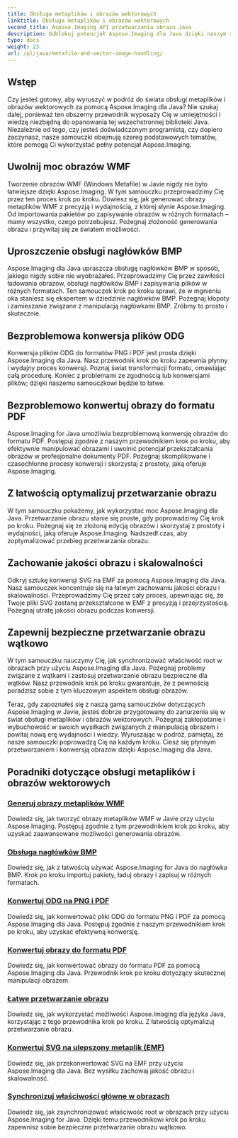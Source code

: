```yaml
---
title: Obsługa metaplików i obrazów wektorowych
linktitle: Obsługa metaplików i obrazów wektorowych
second_title: Aspose.Imaging API przetwarzania obrazu Java
description: Odblokuj potencjał Aspose.Imaging dla Java dzięki naszym samouczkom krok po kroku. Z łatwością twórz obrazy metaplików WMF, obsługuj nagłówki BMP i nie tylko.
type: docs
weight: 23
url: /pl/java/metafile-and-vector-image-handling/
---
```

## Wstęp

Czy jesteś gotowy, aby wyruszyć w podróż do świata obsługi metaplików i obrazów wektorowych za pomocą Aspose.Imaging dla Java? Nie szukaj dalej, ponieważ ten obszerny przewodnik wyposaży Cię w umiejętności i wiedzę niezbędną do opanowania tej wszechstronnej biblioteki Java. Niezależnie od tego, czy jesteś doświadczonym programistą, czy dopiero zaczynasz, nasze samouczki obejmują szereg podstawowych tematów, które pomogą Ci wykorzystać pełny potencjał Aspose.Imaging.

## Uwolnij moc obrazów WMF

Tworzenie obrazów WMF (Windows Metafile) w Javie nigdy nie było łatwiejsze dzięki Aspose.Imaging. W tym samouczku przeprowadzimy Cię przez ten proces krok po kroku. Dowiesz się, jak generować obrazy metaplików WMF z precyzją i wydajnością, z której słynie Aspose.Imaging. Od importowania pakietów po zapisywanie obrazów w różnych formatach – mamy wszystko, czego potrzebujesz. Pożegnaj złożoność generowania obrazu i przywitaj się ze światem możliwości.

## Uproszczenie obsługi nagłówków BMP

Aspose.Imaging dla Java upraszcza obsługę nagłówków BMP w sposób, jakiego nigdy sobie nie wyobrażałeś. Przeprowadzimy Cię przez zawiłości ładowania obrazów, obsługi nagłówków BMP i zapisywania plików w różnych formatach. Ten samouczek krok po kroku sprawi, że w mgnieniu oka staniesz się ekspertem w dziedzinie nagłówków BMP. Pożegnaj kłopoty i zamieszanie związane z manipulacją nagłówkami BMP. Zróbmy to prosto i skutecznie.

## Bezproblemowa konwersja plików ODG

Konwersja plików ODG do formatów PNG i PDF jest prosta dzięki Aspose.Imaging dla Java. Nasz przewodnik krok po kroku zapewnia płynny i wydajny proces konwersji. Poznaj świat transformacji formatu, omawiając całą procedurę. Koniec z problemami ze zgodnością lub konwersjami plików; dzięki naszemu samouczkowi będzie to łatwe.

## Bezproblemowo konwertuj obrazy do formatu PDF

Aspose.Imaging for Java umożliwia bezproblemową konwersję obrazów do formatu PDF. Postępuj zgodnie z naszym przewodnikiem krok po kroku, aby efektywnie manipulować obrazami i uwolnić potencjał przekształcania obrazów w profesjonalne dokumenty PDF. Pożegnaj skomplikowane i czasochłonne procesy konwersji i skorzystaj z prostoty, jaką oferuje Aspose.Imaging.

## Z łatwością optymalizuj przetwarzanie obrazu

W tym samouczku pokażemy, jak wykorzystać moc Aspose.Imaging dla Java. Przetwarzanie obrazu stanie się proste, gdy poprowadzimy Cię krok po kroku. Pożegnaj się ze złożoną edycją obrazów i skorzystaj z prostoty i wydajności, jaką oferuje Aspose.Imaging. Nadszedł czas, aby zoptymalizować przebieg przetwarzania obrazu.

## Zachowanie jakości obrazu i skalowalności

Odkryj sztukę konwersji SVG na EMF za pomocą Aspose.Imaging dla Java. Nasz samouczek koncentruje się na łatwym zachowaniu jakości obrazu i skalowalności. Przeprowadzimy Cię przez cały proces, upewniając się, że Twoje pliki SVG zostaną przekształcone w EMF z precyzją i przejrzystością. Pożegnaj utratę jakości obrazu podczas konwersji.

## Zapewnij bezpieczne przetwarzanie obrazu wątkowo

W tym samouczku nauczymy Cię, jak synchronizować właściwość root w obrazach przy użyciu Aspose.Imaging dla Java. Pożegnaj problemy związane z wątkami i zastosuj przetwarzanie obrazu bezpieczne dla wątków. Nasz przewodnik krok po kroku gwarantuje, że z pewnością poradzisz sobie z tym kluczowym aspektem obsługi obrazów.

Teraz, gdy zapoznałeś się z naszą gamą samouczków dotyczących Aspose.Imaging w Javie, jesteś dobrze przygotowany do zanurzenia się w świat obsługi metaplików i obrazów wektorowych. Pożegnaj zakłopotanie i wybuchowość w swoich wysiłkach związanych z manipulacją obrazem i powitaj nową erę wydajności i wiedzy. Wyruszając w podróż, pamiętaj, że nasze samouczki poprowadzą Cię na każdym kroku. Ciesz się płynnym przetwarzaniem i konwersją obrazów dzięki Aspose.Imaging dla Java.
## Poradniki dotyczące obsługi metaplików i obrazów wektorowych
### [Generuj obrazy metaplików WMF](./generate-wmf-metafile-images/)
Dowiedz się, jak tworzyć obrazy metaplików WMF w Javie przy użyciu Aspose.Imaging. Postępuj zgodnie z tym przewodnikiem krok po kroku, aby uzyskać zaawansowane możliwości generowania obrazów.
### [Obsługa nagłówków BMP](./bmp-header-support/)
Dowiedz się, jak z łatwością używać Aspose.Imaging for Java do nagłówka BMP. Krok po kroku importuj pakiety, ładuj obrazy i zapisuj w różnych formatach.
### [Konwertuj ODG na PNG i PDF](./odg-file-format-support/)
Dowiedz się, jak konwertować pliki ODG do formatu PNG i PDF za pomocą Aspose.Imaging dla Java. Postępuj zgodnie z naszym przewodnikiem krok po kroku, aby uzyskać efektywną konwersję.
### [Konwertuj obrazy do formatu PDF](./pdf-dpi-settings-configuration/)
Dowiedz się, jak konwertować obrazy do formatu PDF za pomocą Aspose.Imaging dla Java. Przewodnik krok po kroku dotyczący skutecznej manipulacji obrazem.
### [Łatwe przetwarzanie obrazu](./otg-file-format-support/)
Dowiedz się, jak wykorzystać możliwości Aspose.Imaging dla języka Java, korzystając z tego przewodnika krok po kroku. Z łatwością optymalizuj przetwarzanie obrazu.
### [Konwertuj SVG na ulepszony metaplik (EMF)](./convert-svg-to-enhanced-metafile/)
Dowiedz się, jak przekonwertować SVG na EMF przy użyciu Aspose.Imaging dla Java. Bez wysiłku zachowaj jakość obrazu i skalowalność.
### [Synchronizuj właściwości główne w obrazach](./synchronize-root-property-in-images/)
Dowiedz się, jak zsynchronizować właściwość root w obrazach przy użyciu Aspose.Imaging for Java. Dzięki temu przewodnikowi krok po kroku zapewnisz sobie bezpieczne przetwarzanie obrazu wątkowo.